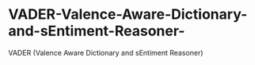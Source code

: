 # VADER-Valence-Aware-Dictionary-and-sEntiment-Reasoner-
VADER (Valence Aware Dictionary and sEntiment Reasoner)
